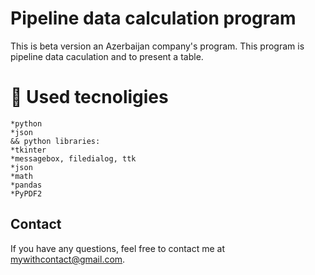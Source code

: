 # Pipeline data calculation program

This is beta version an Azerbaijan company's program. This program is pipeline data caculation and to present a table.

# 📒 Used tecnoligies

```
*python
*json
&& python libraries:
*tkinter
*messagebox, filedialog, ttk
*json
*math
*pandas
*PyPDF2
```

## Contact
If you have any questions, feel free to contact me at mywithcontact@gmail.com.
